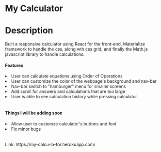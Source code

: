 # My Calculator

# Description

Built a responsive calculator using React for the front-end, Materialize framework to handle the css, along wth css grid, and finally the Math.js javascript library to handle calculations.


<h4>Features</h4>
<li>User can calculate equations using Order of Operations</li>
<li>User can customize the color of the webpage's background and nav-bar</li>
<li>Nav-bar switch to "hamburger" menu for smaller screens</li>
<li>Add scroll for answers and calculations that are too large</li>
<li>User is able to see calculation history while pressing calculator</li>
<br />
<h4>Things I will be adding soon</h4>
<li>Allow user to customze calculator's buttons and font</li>
<li>Fix minor bugs</li>


<br />
<br />
Link: https://my-calcu-la-tor.herokuapp.com/




